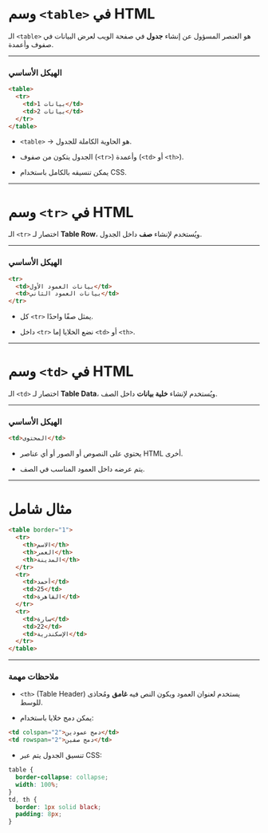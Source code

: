 # **وسم `<table>` في HTML**

الـ `<table>` هو العنصر المسؤول عن إنشاء **جدول** في صفحة الويب لعرض البيانات في صفوف وأعمدة.

---

### **الهيكل الأساسي**

```html
<table>
  <tr>
    <td>بيانات 1</td>
    <td>بيانات 2</td>
  </tr>
</table>
```

- `<table>` → هو الحاوية الكاملة للجدول.  
    
- الجدول يتكون من صفوف (`<tr>`) وأعمدة (`<td>` أو `<th>`).  
    
- يمكن تنسيقه بالكامل باستخدام CSS.  
    

---

# **وسم `<tr>` في HTML**

الـ `<tr>` اختصار لـ **Table Row**، ويُستخدم لإنشاء **صف** داخل الجدول.

---

### **الهيكل الأساسي**

```html
<tr>
  <td>بيانات العمود الأول</td>
  <td>بيانات العمود الثاني</td>
</tr>
```

- كل `<tr>` يمثل صفًا واحدًا.  
    
- داخل `<tr>` نضع الخلايا إما `<td>` أو `<th>`.  
    

---

# **وسم `<td>` في HTML**

الـ `<td>` اختصار لـ **Table Data**، ويُستخدم لإنشاء **خلية بيانات** داخل الصف.

---

### **الهيكل الأساسي**

```html
<td>المحتوى</td>
```

- يحتوي على النصوص أو الصور أو أي عناصر HTML أخرى.  
    
- يتم عرضه داخل العمود المناسب في الصف.  
    

---

# **مثال شامل**

```html
<table border="1">
  <tr>
    <th>الاسم</th>
    <th>العمر</th>
    <th>المدينة</th>
  </tr>
  <tr>
    <td>أحمد</td>
    <td>25</td>
    <td>القاهرة</td>
  </tr>
  <tr>
    <td>سارة</td>
    <td>22</td>
    <td>الإسكندرية</td>
  </tr>
</table>
```

---

### **ملاحظات مهمة**

- `<th>` (Table Header) يستخدم لعنوان العمود ويكون النص فيه **غامق** ومُحاذى للوسط.  
    
- يمكن دمج خلايا باستخدام:  
    

```html
<td colspan="2">دمج عمودين</td>
<td rowspan="2">دمج صفين</td>
```

- تنسيق الجدول يتم عبر CSS:  
    

```css
table {
  border-collapse: collapse;
  width: 100%;
}
td, th {
  border: 1px solid black;
  padding: 8px;
}
```